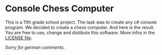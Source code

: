 # Console Chess Computer
This is a 11th grade school project. The task was to create any c# console program. We decided to create a chess computer. And here is the result.
You are free to use, change and distibute this software. More infos in the [LICENSE  file](https://github.com/sevenmaster/console_chess/blob/master/LICENSE "License").

*Sorry for german comments.*
